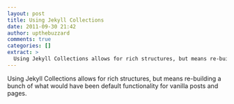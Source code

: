 ```yaml
---
layout: post
title: Using Jekyll Collections
date: 2011-09-30 21:42
author: upthebuzzard
comments: true
categories: []
extract: >
  Using Jekyll Collections allows for rich structures, but means re-building a bunch of what would have been default functionality for vanilla posts and pages.
---
```

Using Jekyll Collections allows for rich structures, but means re-building a bunch of what would have been default functionality for vanilla posts and pages.

